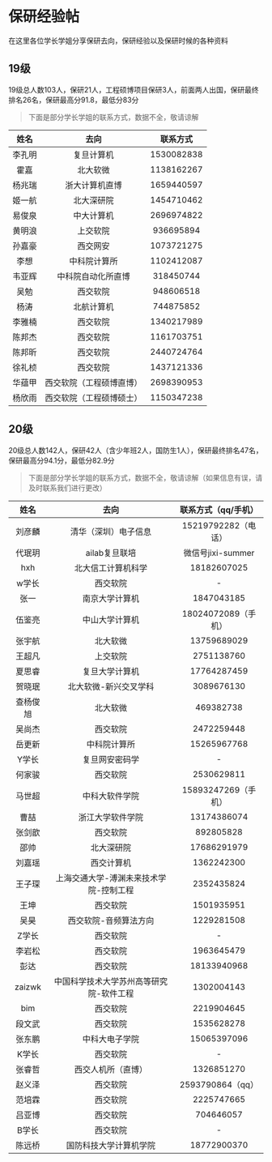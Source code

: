 # 保研经验帖

在这里各位学长学姐分享保研去向，保研经验以及保研时候的各种资料

## 19级

19级总人数103人，保研21人，工程硕博项目保研3人，前面两人出国，保研最终排名26名，保研最高分91.8，最低分83分

> 下面是部分学长学姐的联系方式，数据不全，敬请谅解

|  姓名  |           去向           |  联系方式  |
| :----: | :----------------------: | :--------: |
| 李孔明 |        复旦计算机        | 1530082838 |
|  霍嘉  |         北大软微         | 1138162267 |
| 杨兆瑞 |      浙大计算机直博      | 1659440597 |
| 姬一航 |        北大深研院        | 1454710462 |
| 易俊泉 |        中大计算机        | 2696974822 |
| 黄明浪 |         上交软院         | 936695894  |
| 孙嘉豪 |         西交网安         | 1073721275 |
|  李想  |       中科院计算所       | 1102412087 |
| 韦亚辉 |    中科院自动化所直博    | 318450744  |
|  吴勉  |         西交软院         | 948606518  |
|  杨涛  |        北航计算机        | 744875852  |
| 李雅楠 |         西交软院         | 1340217989 |
| 陈邦杰 |         西交软院         | 1161703751 |
| 陈邦昕 |         西交软院         | 2440724764 |
| 徐礼桢 |         西交软院         | 1437121336 |
| 华蕴甲 | 西交软院（工程硕博直博） | 2698390953 |
| 杨欣雨 | 西交软院（工程硕博硕士） | 1150347238 |

## 20级

20级总人数142人，保研42人（含少年班2人，国防生1人），保研最终排名47名，保研最高分94.1分，最低分82.9分

> 下面是部分学长学姐的联系方式，数据不全，敬请谅解（如果信息有误，请及时联系我们进行更改）

|    姓名    |          去向          |   联系方式（qq/手机）   |
|:--------:|:--------------------:|:---------------:|
|   刘彦麟    |      清华（深圳）电子信息      | 15219792282（电话） |
|   代珉玥    |      ailab复旦联培       | 微信号jixi-summer  |
|   hxh    |      北大信工计算机科学       |   18182607025   |
|   w学长    |         西交软院         |        -        |
|    张一    |       南京大学计算机        |   1847043185    |
|   伍鉴亮    |       中山大学计算机        | 18024072089（手机） |
|   张宇航    |         北大软微         |   13759689029   |
|   王超凡    |         上交软院         |   2751138760    |
|   夏思睿    |       复旦大学计算机        |   17764287459   |
|   贺晓珉    |     北大软微-新兴交叉学科      |   3089676130    |
|   查杨俊旭   |         北大软微         |    469382738    |
|   吴尚杰    |         西交软院         |   2472259448    |
|   岳更新    |        中科院计算所        |   15265967768   |
|   Y学长    |       复旦网安密码学        |        -        |
|   何家骏    |         西交软院         |   2530629811    |
|   马世超    |       中科大软件学院        | 15893247269（手机） |
|    曹喆    |       浙江大学软件学院       |   13174386074   |
|   张剑歆    |         西交软院         |    892805828    |
|    邵帅    |        北大深研院         |   17686291979   |
|   刘嘉瑶    |        西交计算机         |   1362242300    |
|   王子琛    | 上海交通大学-溥渊未来技术学院-控制工程 |   2352435824    |
|    王坤    |         西交软院         |   1501935951    |
|    吴昊    |     西交软院-音频算法方向      |   1229281508    |
|   Z学长    |         西交软院         |        -        |
|   李岩松    |         西交软院         |   1963645479    |
|    彭达    |         西交软院         |   18133940968   |
|  zaizwk  | 中国科学技术大学苏州高等研究院-软件工程 |   1302004143    |
|   bim    |         西交软院         |   2219904645    |
|   段文武    |         西交软院         |   1535628278    |
|   张东鹏    |       中科大电子学院        |   15065397096   |
|   K学长    |         西交软院         |        -        |
|   张睿哲    |      西交人机所（直博）       |   1326851270    |
|   赵义泽    |         西交软院         | 2593790864（qq）  |
|   范培霖    |         西交软院         |   2225747665    |
|   吕亚博    |         西交软院         |    704646057    |
|   B学长    |         西交软院         |        -        |
|   陈远桥    |     国防科技大学计算机学院      |   18772900370   |


